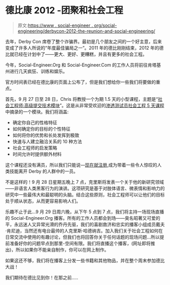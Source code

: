 # 德比康 2012 -团聚和社会工程

> 原文:[https://www . social-engineer . org/social-engineering/derbycon-2012-the-reunion-and-social-engineering/](https://www.social-engineer.org/social-engineering/derbycon-2012-the-reunion-and-social-engineering/)

去年，Derby Con 席卷了整个诈骗界。最初是几个朋友之间的一个好主意，后来变成了许多人所说的“年度最佳骗局之一”。2011 年的德比刚刚结束，2012 年的德比就已经在计划中了——更大、更好、更糟糕，并且有更多的社会工程。

今年，Social-Engineer.Org 和 Social-Engineer.Com 的工作人员将前往肯塔基州进行几天疯狂、训练和娱乐。

官方时间表已经在德比康的页面上公布了，但是我们想给你一些我们将要做的重点。

首先，9 月 27 日至 28 日，Chris 将教授一个为期 1.5 天的小型课程，主题是“[社会工程师:高级提交技术模块](https://www.derbycon.com/training-courses/#hadnagy "Advanced Submission Techniques")”。这是从非常受欢迎的[渗透测试员社会工程 5 天课程](https://www.social-engineer.com/certified-training/ "Social Engineering for Penetration Testers")中摘录的一个模块。我们将涵盖:

*   确定你自己的性格特征
*   如何确定你的目标的个性特征
*   如何将你的优势和长处发挥到极致
*   快速与人建立融洽关系的 10 种方法
*   社会工程师的启发策略
*   时间允许时提供额外材料

这个课程还没有满员，所以我们只能说—[现在就注册](https://www.derbycon.com/training-courses/#hadnagy "Sign up for Derby Training"),成为带着一些令人惊叹的人类技能离开 Derby 的人群中的一员。

不是这样的！9 月 28 日星期五晚上 7 点，克里斯将发表一个关于他的新研究领域——非语言人类黑客行为的演讲。这项研究是基于对肢体语言、微表情和影响力的研究中一些最伟大和最聪明的头脑。结合这些原则，社会工程师可以让他们的目标处于顺从状态，从而更容易影响人们。

乐趣不止于此…9 月 29 日周六晚，从下午 5 点到 7 点，我们将主持一场现场直播的 Social-Engineer.Org 播客。所有的工作人员都会到场——臭名昭著又可爱的平，永远迷人又异常光滑的乔丹先驱，我们的喜剧救济和忠实的播客小组成员戴夫·肯尼迪，当然还有电台最帅的人克里斯·哈德纳吉。加入我们关于社会工程如何在日常交流中使用的有趣讨论，但我们也将回答你关于任何话题的现场问题…所以提前准备好你的问题早点到那里-空间有限。我们将直播这个播客，(网址即将推出)，所以如果你不能亲自制作，你可以在网上制作。

如果这还不够，我们将在播客上分发一些书籍和其他物品，并在整个周末参加德比大战！

我们期待在德比见到你！在那之前…..